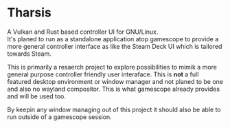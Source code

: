# Tharsis
A Vulkan and Rust based controller UI for GNU/Linux.  
It's planed to run as a standalone application atop gamescope to provide a more general controller interface as like
the Steam Deck UI which is tailored towards Steam.  

This is primarily a resaerch project to explore possibilities to mimik a more general purpose controller friendly user interaface. 
This is **not** a full featured desktop environment or window manager and not planed to be one and also no wayland compositor. This is what gamescope already provides and will be used too.  

By keepin any window managing out of this project it should also be able to run outside of a gamescope session.